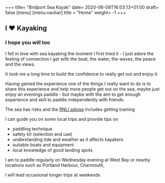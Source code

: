 +++
title= "Bridport Sea Kayak"
date= 2020-06-08T16:03:13+01:00
draft= false
[menu]
    [menu.navbar]
        title = "Home"
        weight= -1
+++

## I ❤️ Kayaking

### I hope you will too

I fell in love with sea kayaking the moment I first tried it - I just adore the feeling of connection I get with the boat, the water, the waves, the peace and the views.

It took me a long time to build the confidence to really get out and enjoy it.

Having gained the experience one of the things I really want to do is to share this experience and help more people get out on the sea, maybe just enjoy an evenings paddle - but maybe with the aim to get enough experience and skill to paddle independently with friends.

The sea has risks and the [RNLI advise](https://rnli.org/safety/choose-your-activity/kayaking-and-canoeing#training) includes getting training

I can guide you on some local trips and provide tips on

- paddling technique
- safety kit (selection and use)
- understanding tide and weather as it affects kayakers
- suitable boats and equipment
- local knowledge of good landing spots

I am to paddle regularly on Wednesday evening at West Bay or nearby locations such as Portland Harbour, Charmouth,

I will lead occasional longer trips at weekends

